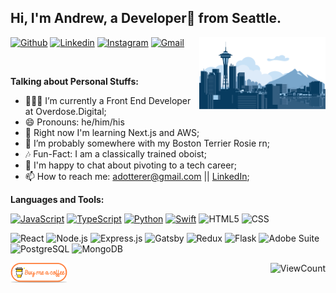 ## Hi, I'm Andrew, a Developer💫 from Seattle.

<img width="40%" align="right" alt="Github" src="./seattle_vector_transparent.png" /></a>

[![Github](https://img.shields.io/badge/-Github-000?style=flat&logo=Github&logoColor=white)](https://github.com/adotterer)
[![Linkedin](https://img.shields.io/badge/-LinkedIn-blue?style=flat&logo=Linkedin&logoColor=white)](https://www.linkedin.com/in/adotterer/)
[![Instagram](https://img.shields.io/badge/-Instagram-c13584?style=flat&labelColor=c13584&logo=instagram&logoColor=white)](https://www.instagram.com/frenchton.rosie/)
[![Gmail](https://img.shields.io/badge/-Gmail-c14438?style=flat&logo=Gmail&logoColor=white)](mailto:adotterer@gmail.com)

&nbsp;

<!-- Talking about you -->

**Talking about Personal Stuffs:**

<!-- Any image aligned to the right. Beware the width -->

- 👨🏽‍💻 I’m currently a Front End Developer at Overdose.Digital;
- 😄 Pronouns: he/him/his
- 🌱 Right now I'm learning Next.js and AWS;
- 🐶 I’m probably somewhere with my Boston Terrier Rosie rn;
- 🎶 Fun-Fact: I am a classically trained oboist;
- 💬 I'm happy to chat about pivoting to a tech career;
- 📫 How to reach me: adotterer@gmail.com || [LinkedIn](https://www.linkedin.com/in/adotterer/);
<!-- - 👯 I’m looking to collaborate on ... -->

**Languages and Tools:**

[![JavaScript](https://img.shields.io/badge/-JavaScript-000?&logo=JavaScript&logoColor=ddc508)](https://github.com/adotterer?tab=repositories&q=&type=&language=javascript)
[![TypeScript](https://img.shields.io/badge/-TypeScript-000?&logo=JavaScript&logoColor=blue)](https://github.com/adotterer?tab=repositories&q=&type=&language=typescript)
[![Python](https://img.shields.io/badge/-Python-000?&logo=python)](https://github.com/adotterer?tab=repositories&q=&type=&language=python)
[![Swift](https://img.shields.io/badge/-Swift-000?&logo=Swift&logoColor=red)](https://github.com/adotterer?tab=repositories&q=&type=&language=swift)
![HTML5](https://img.shields.io/badge/-HTML-000?&logo=html5&logoColor=red)
![CSS](https://img.shields.io/badge/-CSS-000?&logo=css3&logoColor=blue)

![React](https://img.shields.io/badge/-React-000?&logo=React)
![Node.js](https://img.shields.io/badge/-Node.js-000?&logo=node.js)
![Express.js](https://img.shields.io/badge/-express.js-000?&logo=express&logoColor=green)
![Gatsby](https://img.shields.io/badge/-Gatsby-000?&logo=Gatsby&logoColor=653399)
![Redux](https://img.shields.io/badge/-Redux-000?&logo=Redux&logoColor=7649BB)
![Flask](https://img.shields.io/badge/-Flask-000?&logo=Flask)
![Adobe Suite](https://img.shields.io/badge/-adobe-000?&logo=Adobe&logoColor=red)
![PostgreSQL](https://img.shields.io/badge/-PostgreSQL-000?&logo=postgresql&logoColor=lightblue)
![MongoDB](https://img.shields.io/badge/-MongoDB-000?&logo=mongodb&logoColor=05E560)

  <!-- Your languages and tools. Be careful with the alignment. 
  You can use this sites to get logos: https://www.vectorlogo.zone or https://simpleicons.org/
  -->

<!-- Your hits or visitors
site: http://hits.dwyl.com or https://visitor-badge.glitch.me
Both apis are in trouble due to the number of requests, if you know any other to register visitors, great
-->

  <img align="right" alt="ViewCount" src="https://views.whatilearened.today/views/github/adotterer/adotterer.svg" />

  <a href="https://www.buymeacoffee.com/adotterer" target="_blank">
<img align="left" width="18%" alt="Buy me a coffee" src="./support-buy-coffee.png"/></a>

<!-- [![HitCount](https://hits.dwyl.com/adotterer/adotterer/adotterer.svg?style=flat-square)](http://hits.dwyl.com/adotterer/adotterer/adotterer) -->
